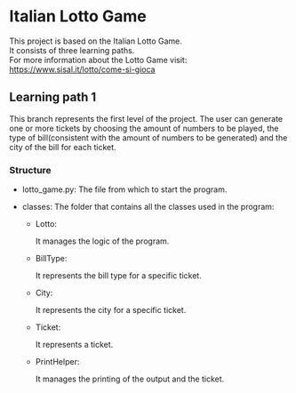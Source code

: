 # Italian Lotto Game  
This project is based on the Italian Lotto Game.  
It consists of three learning paths.  
For more information about the Lotto Game visit: https://www.sisal.it/lotto/come-si-gioca

## Learning path 1
This branch represents the first level of the project. The user can generate one or 
more tickets by choosing the amount of numbers to be played, the type of bill(consistent
with the amount of numbers to be generated) and the city of the bill for each ticket.

### Structure
* lotto_game.py:
The file from which to start the program.

* classes:
The folder that contains all the classes used in the program:
  
  * Lotto:
  
    It manages the logic of the program. 
  
  * BillType:
  
    It represents the bill type for a specific ticket.
  
  * City:
       
    It represents the city for a specific ticket.
  
  * Ticket:
       
    It represents a ticket.
  
  * PrintHelper:

    It manages the printing of the output and the ticket.